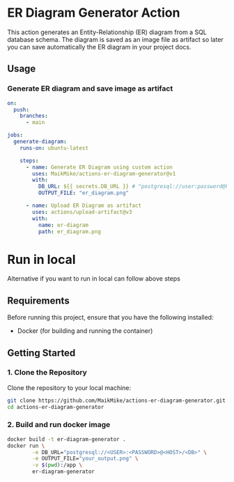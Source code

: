 # ER Diagram Generator Action

This action generates an Entity-Relationship (ER) diagram from a SQL database schema. The diagram is saved as an image file as artifact so later you can save automatically the ER diagram in your project docs.

## Usage

### Generate ER diagram and save image as artifact

```yml
on:
  push:
    branches:
      - main

jobs:
  generate-diagram:
    runs-on: ubuntu-latest

    steps:
      - name: Generate ER Diagram using custom action
        uses: MaikMike/actions-er-diagram-generator@v1
        with:
          DB_URL: ${{ secrets.DB_URL }} # "postgresql://user:password@host/db"
          OUTPUT_FILE: "er_diagram.png"

      - name: Upload ER Diagram as artifact
        uses: actions/upload-artifact@v3
        with:
          name: er-diagram
          path: er_diagram.png
```

# Run in local

Alternative if you want to run in local can follow above steps

## Requirements

Before running this project, ensure that you have the following installed:

- Docker (for building and running the container)

## Getting Started

### 1. Clone the Repository

Clone the repository to your local machine:

```bash
git clone https://github.com/MaikMike/actions-er-diagram-generator.git
cd actions-er-diagram-generator
```

### 2. Build and run docker image

```bash
docker build -t er-diagram-generator .
docker run \
        -e DB_URL="postgresql://<USER>:<PASSWORD>@<HOST>/<DB>" \
        -e OUTPUT_FILE="your_output.png" \
        -v $(pwd):/app \
        er-diagram-generator
```

